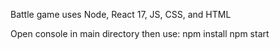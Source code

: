 Battle game uses Node, React 17, JS, CSS, and HTML

Open console in main directory then use:
  npm install
  npm start
